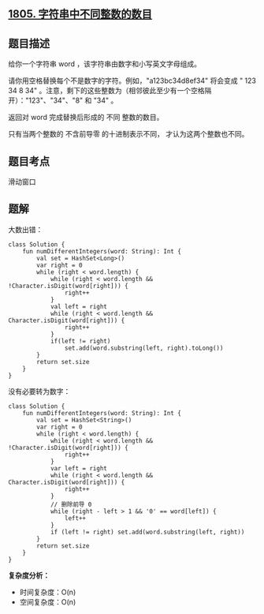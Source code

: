 ## [1805. 字符串中不同整数的数目](https://leetcode.cn/problems/number-of-different-integers-in-a-string/description/)

## 题目描述

给你一个字符串 word ，该字符串由数字和小写英文字母组成。

请你用空格替换每个不是数字的字符。例如，"a123bc34d8ef34" 将会变成 " 123  34 8  34" 。注意，剩下的这些整数为（相邻彼此至少有一个空格隔开）："123"、"34"、"8" 和 "34" 。

返回对 word 完成替换后形成的 不同 整数的数目。

只有当两个整数的 不含前导零 的十进制表示不同， 才认为这两个整数也不同。

## 题目考点

滑动窗口

## 题解
 
大数出错：

```
class Solution {
    fun numDifferentIntegers(word: String): Int {
        val set = HashSet<Long>()
        var right = 0
        while (right < word.length) {
            while (right < word.length && !Character.isDigit(word[right])) {
                right++
            }
            val left = right
            while (right < word.length && Character.isDigit(word[right])) {
                right++
            }
            if(left != right)
                set.add(word.substring(left, right).toLong())
        }
        return set.size
    }
}
```

没有必要转为数字：

```
class Solution {
    fun numDifferentIntegers(word: String): Int {
        val set = HashSet<String>()
        var right = 0
        while (right < word.length) {
            while (right < word.length && !Character.isDigit(word[right])) {
                right++
            }
            var left = right
            while (right < word.length && Character.isDigit(word[right])) {
                right++
            }
            // 删除前导 0
            while (right - left > 1 && '0' == word[left]) {
                left++
            }
            if (left != right) set.add(word.substring(left, right))
        }
        return set.size
    }
}
```

**复杂度分析：**

- 时间复杂度：O(n)
- 空间复杂度：O(n) 
